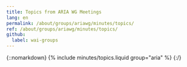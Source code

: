 ```yaml
---
title: Topics from ARIA WG Meetings
lang: en
permalink: /about/groups/ariawg/minutes/topics/
ref: /about/groups/ariawg/minutes/topics/
github:
  label: wai-groups
---
```


{::nomarkdown}
{% include minutes/topics.liquid group="aria" %}
{:/}
